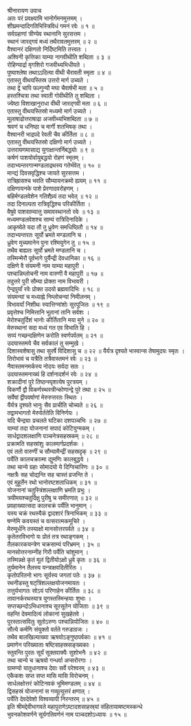श्रीनारायण उवाच  
अतः परं प्रवक्ष्यामि भानोर्गमनमुत्तमम् ।  
शीघ्रमन्दादिगतिभिस्त्रिविधं गमनं रवेः ॥ १ ॥  
सर्वग्रहाणां त्रीण्येव स्थानानि सुरसत्तम ।  
स्थानं जारद्गवं मध्यं तथैरावतमुत्तरम् ॥ २ ॥  
वैश्वानरं दक्षिणतो निर्दिष्टमिति तत्त्वतः ।  
अश्विनी कृत्तिका याम्या नागवीथीति शब्दिता ॥ ३ ॥  
रोहिण्यार्द्रा मृगशिरो गजवीथ्यभिधीयते ।  
पुष्याश्लेषा तथाऽऽदित्या वीथी चैरावती स्मृता ॥ ४ ॥  
एतास्तु वीथयस्तिस्र उत्तरो मार्ग उच्यते ।  
तथा द्वे चापि फल्गुन्यौ मघा चैवार्षभी मता ॥ ५ ॥  
हस्तश्चित्रा तथा स्वाती गोवीथीति तु शब्दिता ।  
ज्येष्ठा विशाखानुराधा वीथी जारद्गवी मता ॥ ६ ॥  
एतास्तु वीथयस्तिस्रो मध्यमो मार्ग उच्यते ।  
मूलाषाढोत्तराषाढा अजवीथ्यभिशब्दिता ॥ ७ ॥  
श्रवणं च धनिष्ठा च मार्गी शतभिषक् तथा ।  
वैश्वानरी भाद्रपदे रेवती चैव कीर्तिता ॥ ८ ॥  
एतास्तु वीथयस्तिस्रो दक्षिणो मार्ग उच्यते ।  
उत्तरायणमासाद्य युगाक्षान्तर्निबद्धयोः ॥ ९ ॥  
कर्षणं पाशयोर्वायुबद्धयो रोहणं स्मृतम् ।  
तदाभ्यन्तरगान्मण्डलाद्रथस्य गतेर्भवेत् ॥ १० ॥  
मान्द्यं दिवसवृद्धिश्च जायते सुरसत्तम ।  
रात्रिह्रासश्च भवति सौम्यायनक्रमो ह्ययम् ॥ ११ ॥  
दक्षिणायनके पाशे प्रेरणादवरोहणम् ।  
बहिर्मण्डलवेशेन गतिशैघ्र्यं तदा भवेत् ॥ १२ ॥  
तदा दिनाल्पता रात्रिवृद्धिश्च परिकीर्तिता ।  
वैषुवे पाशसाम्यात्तु समावस्थानतो रवेः ॥ १३ ॥  
मध्यमण्डलवेशश्च साम्यं रात्रिदिनादिके ।  
आकृष्येते यदा तौ तु ध्रुवेण समधिष्ठितौ ॥ १४ ॥  
तदाभ्यन्तरतः सूर्यो भ्रमते मण्डलानि च ।  
ध्रुवेण मुच्यमानेन पुना रश्मियुगेन तु ॥ १५ ॥  
तथैव बाह्यतः सूर्यो भ्रमते मण्डलानि च ।  
तस्मिन्मेरौ पूर्वभागे पुर्यैन्द्री देवधानिका ॥ १६ ॥  
दक्षिणे वै संयमनी नाम याम्या महापुरी ।  
पश्चान्निम्लोचनी नाम वारुणी वै महापुरी ॥ १७ ॥  
तदुत्तरे पुरी सौम्या प्रोक्ता नाम विभावरी ।  
ऐन्द्रपुर्यां रवेः प्रोक्त उदयो ब्रह्मवादिभिः ॥ १८ ॥  
संयमन्यां च मध्याह्ने निम्लोचन्यां निमीलनम् ।  
विभावर्यां निशीथः स्यात्तिग्मांशोः सुरपूजितः ॥ १९ ॥  
प्रवृत्तेश्च निमित्तानि भूतानां तानि सर्वशः ।  
मेरोश्चतुर्दिशं भानोः कीर्तितानि मया मुने ॥ २० ॥  
मेरुस्थानां सदा मध्यं गत एव विभाति हि ।  
सव्यं गच्छन्दक्षिणेन करोति स्वर्णपर्वतम् ॥ २१ ॥  
उदयास्तमये चैव सर्वकालं तु सम्मुखे ।  
दिशास्वशेषासु तथा सुरर्षे विदिशासु च ॥ २२ ॥
यैर्यत्र दृश्यते भास्वान्स तेषामुदयः स्मृतः ।  
तिरोभावं च यत्रैति तत्रैवास्तमनं रवेः ॥ २३ ॥  
नैवास्तमनमर्कस्य नोदयः सर्वदा सतः ।  
उदयास्तमनाख्यं हि दर्शनादर्शनं रवेः ॥ २४ ॥  
शक्रादीनां पुरे तिष्ठन्स्पृशत्येष पुरत्रयम् ।  
विकर्णौ द्वौ विकर्णस्थस्त्रीन्कोणान्द्वे पुरे तथा ॥ २५ ॥  
सर्वेषां द्वीपवर्षाणां मेरुरुत्तरतः स्थितः ।  
यैर्यत्र दृश्यते भानुः सैव प्राचीति चोच्यते ॥ २६ ॥  
तद्वामभागतो मेरुर्वर्ततेति विनिर्णयः ।  
यदि चैन्द्र्याः प्रचलते घटिका दशपञ्चभिः ॥ २७ ॥  
याम्यां तदा योजनानां सपादं कोटियुग्मकम् ।  
सार्धद्वादशलक्षाणि पञ्चनेत्रसहस्रकम् ॥ २८ ॥  
प्रक्रामति सहस्रांशुः कालमार्गप्रदर्शकः ।  
एवं ततो वारुणीं च सौम्यामैन्द्रीं सहस्रदृक् ॥ २९ ॥  
पर्येति कालचक्रात्मा द्युमणिः कालबुद्धये ।  
तथा चान्ये ग्रहाः सोमादयो ये दिग्विचारिणः ॥ ३० ॥  
नक्षत्रैः सह चोद्यन्ति सह चास्तं व्रजन्ति ते ।  
एवं मुहूर्तेन रथो भानोरष्टशताधिकम् ॥ ३१ ॥  
योजनानां चतुस्त्रिंशल्लक्षाणि भ्रमति प्रभुः ।  
त्रयीमयश्चतुर्दिक्षु पुरीषु च समीरणात् ॥ ३२ ॥  
प्रवहाख्यात्सदा कालचक्रं पर्येति भानुमान् ।  
यस्य चक्रं रथस्यैकं द्वादशारं त्रिनाभिकम् ॥ ३३ ॥  
षण्नेमि कवयस्तं च वत्सरात्मकमूचिरे ।  
मेरुमूर्धनि तस्याक्षो मानसोत्तरपर्वते ॥ ३४ ॥  
कृतेतरविभागो यः प्रोतं तत्र रथाङ्गकम् ।  
तैलकारकयन्त्रेण चक्रसाम्यं परिभ्रमन् । ३५ ॥  
मानसोत्तरनाम्नीह गिरौ पर्येति चांशुमान् ।  
तस्मिन्नक्षे कृतं मूलं द्वितीयोऽक्षो ध्रुवे कृतः ॥ ३६ ॥  
तुर्यमानेन तैलस्य यन्त्राक्षवदितीरितः ।  
कृतोपरितनो भागः सूर्यस्य जगतां पतेः ॥ ३७ ॥  
रथनीडस्तु षट्‌त्रिंशल्लक्षयोजनमायतः ।  
तत्तुर्यभागतः सोऽयं परिणाहेन कीर्तितः ॥ ३८ ॥  
तावानर्करथस्यात्र युगस्तस्मिन्हयाः शुभाः ।  
सप्तच्छन्दोऽभिधानाश्च सूरसूतेन योजिताः ॥ ३९ ॥  
वहन्ति देवमादित्यं लोकानां सुखहेतवे ।  
पुरस्तात्सवितुः सूतोऽरुणः पश्चान्नियोजितः ॥ ४० ॥  
सौत्ये कर्मणि संयुक्तो वर्तते गरुडाग्रजः ।  
तथैव बालखिल्याख्या ऋषयोऽङ्गुष्ठपर्वकाः ॥ ४१ ॥  
प्रमाणेन परिख्याताः षष्टिसाहस्रसङ्ख्यकाः ।  
स्तुवन्ति पुरतः सूर्यं सूक्तवाक्यैः सुशोभनैः ॥ ४२ ॥  
तथा चान्ये च ऋषयो गन्धर्वा अप्सरोरगाः ।  
ग्रामण्यो यातुधानाश्च देवाः सर्वे परेश्वरम् ॥ ४३ ॥  
एकैकशः सप्त सप्त मासि मासि विरोचनम् ।  
सार्धलक्षोत्तरं कोटिनवकं भूमिमण्डलम् ॥ ४४ ॥  
द्विसहस्रं योजनानां स गव्यूत्युत्तरं क्षणात् ।  
पर्येति देवदेवेशो विश्वव्यापी निरन्तरम् ॥ ४५ ॥  
इति श्रीमद्देवीभागवते महापुराणेऽष्टादशसाहस्र्यां संहितायामष्टमस्कन्धे  
भुवनकोशवर्णने सूर्यगतिवर्णनं नाम पञ्चदशोऽध्यायः ॥ १५ ॥
